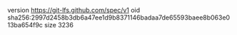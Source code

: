 version https://git-lfs.github.com/spec/v1
oid sha256:2997d2458b3db6a47ee1d9b8371146badaa7de65593baee8b063e013ba654f9c
size 3236
